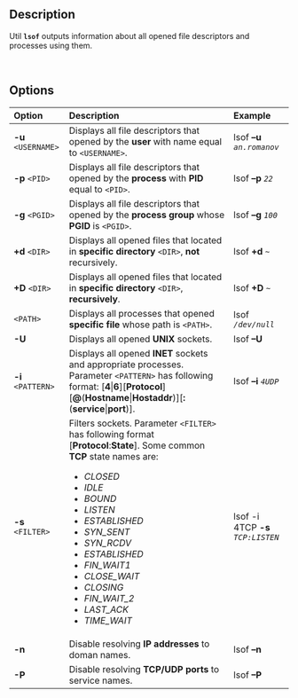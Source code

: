 ## Description
Util **``lsof``** outputs information about all opened file descriptors and processes using them.

<br>

## Options
|Option|Description|Example|
|:-----|:----------|:------|
**-u** ``<USERNAME>``|Displays all file descriptors that opened by the **user** with name equal to ``<USERNAME>``.|lsof **–u** *``an.romanov``*
**-p** ``<PID>``|Displays all file descriptors that opened by the **process** with **PID** equal to ``<PID>``.|lsof **–p** *``22``*
**-g** ``<PGID>``|Displays all file descriptors that opened by the **process group** whose **PGID** is ``<PGID>``.|lsof **–g** *``100``*
**+d** ``<DIR>``|Displays all opened files that located in **specific directory** ``<DIR>``, **not** recursively.|lsof **+d** *``~``*
**+D** ``<DIR>``|Displays all opened files that located in **specific directory** ``<DIR>``, **recursively**.|lsof **+D** *``~``*
``<PATH>``|Displays all processes that opened **specific file** whose path is ``<PATH>``.|lsof *``/dev/null``*
**-U**|Displays all opened **UNIX** sockets.|lsof **–U**
**-i** ``<PATTERN>``|Displays all opened **INET** sockets and appropriate processes. Parameter ``<PATTERN>`` has following format: \[**4**\|**6**\]\[**Protocol**\]\[**@**(**Hostname**\|**Hostaddr**)\]\[**:**(**service**\|**port**)\].|lsof **–i** *``4UDP``*
**-s** ``<FILTER>``|Filters sockets. Parameter ``<FILTER>`` has following format \[**Protocol**:**State**\]. Some common **TCP** state names are: *<ul><li>CLOSED</li><li>IDLE</li><li>BOUND</li><li>LISTEN</li><li>ESTABLISHED</li><li>SYN_SENT</li><li>SYN_RCDV</li><li>ESTABLISHED</li><li>FIN_WAIT1</li><li>CLOSE_WAIT</li><li>CLOSING</li><li>FIN_WAIT_2</li><li>LAST_ACK</li><li>TIME_WAIT</li></ul>*|lsof -i 4TCP **-s** *``TCP:LISTEN``*
**-n**|Disable resolving **IP addresses** to doman names.|lsof **–n**
**-P**|Disable resolving **TCP/UDP ports** to service names.|lsof **–P**
